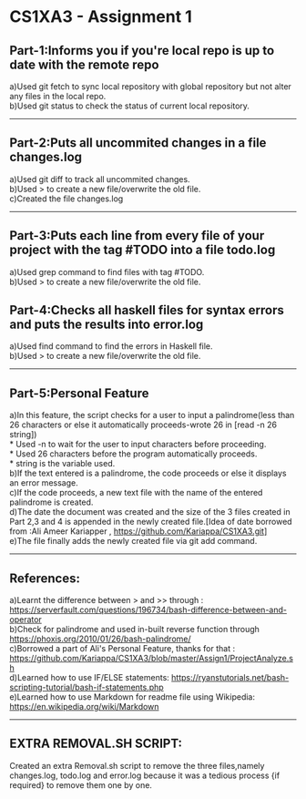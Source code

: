 CS1XA3 - Assignment 1
=====================

## Part-1:Informs you if you're local repo is up to date with the remote repo

a)Used git fetch to sync local repository with global repository but not alter any files in the local repo.  
b)Used git status to check the status of current local repository.

---
## Part-2:Puts all uncommited changes in a file changes.log

a)Used git diff to track all uncommited changes.  
b)Used > to create a new file/overwrite the old file.  
c)Created the file changes.log

---
## Part-3:Puts each line from every file of your project with the tag #TODO into a file todo.log

a)Used grep command to find files with tag #TODO.  
b)Used > to create a new file/overwrite the old file.

## Part-4:Checks all haskell files for syntax errors and puts the results into error.log

a)Used find command to find the errors in Haskell file.  
b)Used > to create a new file/overwrite the old file.

---
## Part-5:Personal Feature

a)In this feature, the script checks for a user to input a palindrome(less than 26 characters or else it automatically proceeds-wrote 26 in [read -n 26 string])  
    * Used -n to wait for the user to input characters before proceeding.  
    * Used 26 characters before the program automatically proceeds.  
    * string is the variable used.  
b)If the text entered is a palindrome, the code proceeds or else it displays an error message.  
c)If the code proceeds, a new text file with the name of the entered palindrome is created.  
d)The date the document was created and the size of the 3 files created in Part 2,3 and 4 is appended in the newly created file.[Idea of date borrowed from :Ali Ameer Kariapper , https://github.com/Kariappa/CS1XA3.git]  
e)The file finally adds the newly created file via git add command.

---
## References:

a)Learnt the difference between > and >> through : https://serverfault.com/questions/196734/bash-difference-between-and-operator  
b)Check for palindrome and used in-built reverse function through https://phoxis.org/2010/01/26/bash-palindrome/  
c)Borrowed a part of Ali's Personal Feature, thanks for that : https://github.com/Kariappa/CS1XA3/blob/master/Assign1/ProjectAnalyze.sh  
d)Learned how to use IF/ELSE statements: https://ryanstutorials.net/bash-scripting-tutorial/bash-if-statements.php  
e)Learned how to use Markdown for readme file using Wikipedia: https://en.wikipedia.org/wiki/Markdown

---
## EXTRA REMOVAL.SH SCRIPT:

Created an extra Removal.sh script to remove the three files,namely changes.log, todo.log and error.log because it was a tedious process {if required} to remove them one by one.


